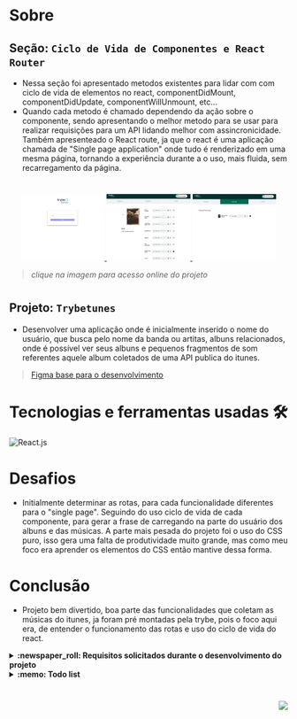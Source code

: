 # Sobre

## Seção: `Ciclo de Vida de Componentes e React Router`
- Nessa seção foi apresentado metodos existentes para lidar com com ciclo de vida de elementos no react, componentDidMount, componentDidUpdate, componentWillUnmount, etc...
- Quando cada metodo é chamado dependendo da ação sobre o componente, sendo apresentando o melhor metodo para se usar para realizar requisições para um API lidando melhor com assincronicidade. Também apresenteado o React route, ja que o react é uma aplicação chamada de "Single page application" onde tudo é renderizado em uma mesma página, tornando a experiência durante a o uso, mais fluida, sem recarregamento da página.
#
<div align="center">
  <a href="https://davidrogger.github.io/trybe-project-trybetunes">
    <img width="30%" src="./readme-imgs/project_trybetunes_top.webp">
    <img width="30%" src="./readme-imgs/project_trybetunes_mid.webp">
    <img width="30%" src="./readme-imgs/project_trybetunes_bottom.webp">
  </a>
</div>

>*clique na imagem para acesso online do projeto*
#
## Projeto: `Trybetunes`
- Desenvolver uma aplicação onde é inicialmente inserido o nome do usuário, que busca pelo nome da banda ou artitas, albuns relacionados, onde é possível ver seus albuns e pequenos fragmentos de som referentes aquele album coletados de uma API publica do itunes.
>[Figma base para o desenvolvimento](https://www.figma.com/file/BDQgAJvOe4KNUjmrYh5t68/TrybeTunes-Figma?node-id=0%3A1)

# Tecnologias e ferramentas usadas 🛠

![React.js](https://img.shields.io/badge/-React.js-61DAFB?style=flat-square&logo=react&logoColor=ffffff)


# Desafios

- Initialmente determinar as rotas, para cada funcionalidade diferentes para o "single page". Seguindo do uso ciclo de vida de cada componente, para gerar a frase de carregando na parte do usuário dos albuns e das músicas. A parte mais pesada do projeto foi o uso do CSS puro, isso gera uma falta de produtividade muito grande, mas como meu foco era aprender os elementos do CSS então mantive dessa forma.

# Conclusão

- Projeto bem divertido, boa parte das funcionalidades que coletam as músicas do itunes, ja foram pré montadas pela trybe, pois o foco aqui era, de entender o funcionamento das rotas e uso do ciclo de vida do react.

</details>

<details>
  <summary>
    <strong>
      :newspaper_roll: Requisitos solicitados durante o desenvolvimento do projeto
    </strong>
  </summary>

 
### Requisitos
*Nome* | *Avaliação*
--- | :---:
1 - Crie as rotas necessárias para a aplicação | :heavy_check_mark:
2 - Crie um formulário para identificação | :heavy_check_mark:
3 - Crie um componente de cabeçalho | :heavy_check_mark:
4 - Crie os links de navegação no cabeçalho | :heavy_check_mark:
5 - Crie o formulário para pesquisar artistas | :heavy_check_mark:
6 - Faça a requisição para pesquisar artistas | :heavy_check_mark:
7 - Crie a lista de músicas do álbum selecionado | :heavy_check_mark:
8 - Crie o mecanismo para adicionar músicas na lista de músicas favoritas | :heavy_check_mark:
9 - Faça a requisição para recuperar as músicas favoritas ao entrar na página do Álbum | :heavy_check_mark:
10 - Faça a requisição para recuperar as músicas favoritas e atualizar a lista após favoritar uma música | :heavy_check_mark:
11 - Crie o mecanismo para remover músicas na lista de músicas favoritas | :heavy_check_mark:
12 - Crie a lista de músicas favoritas | :heavy_check_mark:
13 - Crie a exibição de perfil| :heavy_check_mark:
14 - Crie o formulário de edição de perfil | :heavy_check_mark:



</details>

<details>
  <summary>
    <strong>
      :memo: Todo list
    </strong>
  </summary>

  - [x] - ~~Criar aplicação com base nos requisitos da trybe.~~ ![data](https://badgen.net/badge/delivery/09-03-2022/green)
  - [x] - Revisar Estilo dos elementos com base no figma. ![data](https://badgen.net/badge/delivery/23-01-2023/green)
  - [ ] - Desenvolver testes automatizados.
  - [ ] - Adaptar elementos da aplicação para mobile.

</details>

#

<div align="right">
  <img src="https://badgen.net/badge/last%20update/23-01-2023/blue">
</div>
